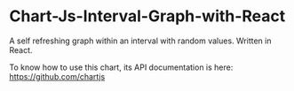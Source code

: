 # Chart-Js-Interval-Graph-with-React
A self refreshing graph within an interval with random values. Written in React.

To know how to use this chart, its API documentation is here: https://github.com/chartjs


